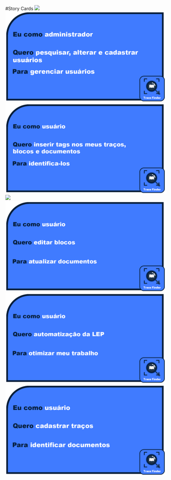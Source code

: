 #Story Cards
![](https://github.com/MaXximiles/API-3SEM/blob/main/User%20Story%20Cards/StoryCard1.png)
![](https://github.com/MaXximiles/API-3SEM/blob/main/User%20Story%20Cards/StoryCard2.png) 
![](https://github.com/MaXximiles/API-3SEM/blob/main/User%20Story%20Cards/StoryCard3.png) 
![](https://github.com/MaXximiles/API-3SEM/blob/main/User%20Story%20Cards/StoryCard4.png)
![](https://github.com/MaXximiles/API-3SEM/blob/main/User%20Story%20Cards/StoryCard5.png)
![](https://github.com/MaXximiles/API-3SEM/blob/main/User%20Story%20Cards/StoryCard6.png)
![](https://github.com/MaXximiles/API-3SEM/blob/main/User%20Story%20Cards/StoryCard7.png)
![]()
